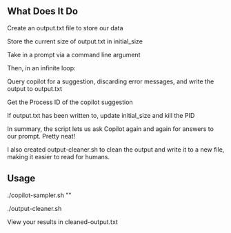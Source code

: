 ## What Does It Do

Create an output.txt file to store our data

Store the current size of output.txt in initial_size

Take in a prompt via a command line argument

Then, in an infinite loop:

Query copilot for a suggestion, discarding error messages, and write the output to output.txt

Get the Process ID of the copilot suggestion

If output.txt has been written to, update initial_size and kill the PID

In summary, the script lets us ask Copilot again and again for answers to our prompt. Pretty neat!

I also created output-cleaner.sh to clean the output and write it to a new file, making it easier to read for humans.

## Usage

./copilot-sampler.sh "<PROMPT>"

./output-cleaner.sh

View your results in cleaned-output.txt
